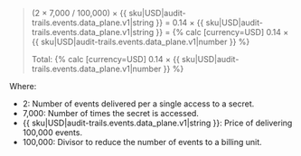 > (2 × 7,000 / 100,000) × {{ sku|USD|audit-trails.events.data_plane.v1|string }} = 0.14 × {{ sku|USD|audit-trails.events.data_plane.v1|string }} = {% calc [currency=USD] 0.14 × {{ sku|USD|audit-trails.events.data_plane.v1|number }} %}
>
> Total: {% calc [currency=USD] 0.14 × {{ sku|USD|audit-trails.events.data_plane.v1|number }} %}

Where:

* 2: Number of events delivered per a single access to a secret.
* 7,000: Number of times the secret is accessed.
* {{ sku|USD|audit-trails.events.data_plane.v1|string }}: Price of delivering 100,000 events.
* 100,000: Divisor to reduce the number of events to a billing unit.